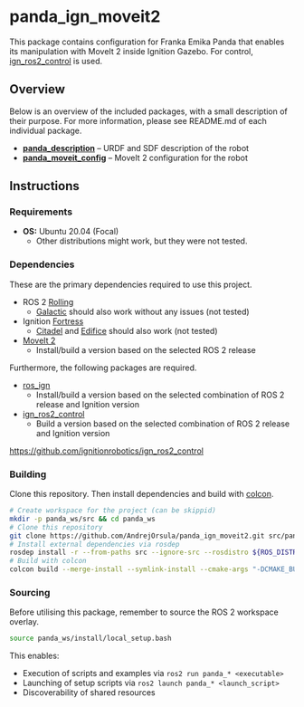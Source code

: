 # panda_ign_moveit2

This package contains configuration for Franka Emika Panda that enables its manipulation with MoveIt 2 inside Ignition Gazebo. For control, [ign_ros2_control](https://github.com/ignitionrobotics/ign_ros2_control) is used.

## Overview

Below is an overview of the included packages, with a small description of their purpose. For more information, please see README.md of each individual package.

- [**panda_description**](./panda_description) – URDF and SDF description of the robot
- [**panda_moveit_config**](./panda_moveit_config) – MoveIt 2 configuration for the robot

## Instructions

### Requirements

- **OS:** Ubuntu 20.04 (Focal)
  - Other distributions might work, but they were not tested.

### Dependencies

These are the primary dependencies required to use this project.

- ROS 2 [Rolling](https://docs.ros.org/en/rolling/Installation.html)
  - [Galactic](https://docs.ros.org/en/galactic/Installation.html) should also work without any issues (not tested)
- Ignition [Fortress](https://ignitionrobotics.org/docs/fortress)
  - [Citadel](https://ignitionrobotics.org/docs/citadel) and [Edifice](https://ignitionrobotics.org/docs/edifice) should also work (not tested)
- [MoveIt 2](https://moveit.ros.org/install-moveit2/binary)
  - Install/build a version based on the selected ROS 2 release

Furthermore, the following packages are required.

- [ros_ign](https://github.com/ignitionrobotics/ros_ign/tree/ros2)
  - Install/build a version based on the selected combination of ROS 2 release and Ignition version
- [ign_ros2_control](https://github.com/ignitionrobotics/ign_ros2_control)
  - Build a version based on the selected combination of ROS 2 release and Ignition version

https://github.com/ignitionrobotics/ign_ros2_control

### Building

Clone this repository. Then install dependencies and build with [colcon](https://colcon.readthedocs.io).

```bash
# Create workspace for the project (can be skippid)
mkdir -p panda_ws/src && cd panda_ws
# Clone this repository
git clone https://github.com/AndrejOrsula/panda_ign_moveit2.git src/panda_ign_moveit2
# Install external dependencies via rosdep
rosdep install -r --from-paths src --ignore-src --rosdistro ${ROS_DISTRO}
# Build with colcon
colcon build --merge-install --symlink-install --cmake-args "-DCMAKE_BUILD_TYPE=Release"
```

### Sourcing

Before utilising this package, remember to source the ROS 2 workspace overlay.

```bash
source panda_ws/install/local_setup.bash
```

This enables:

- Execution of scripts and examples via `ros2 run panda_* <executable>`
- Launching of setup scripts via `ros2 launch panda_* <launch_script>`
- Discoverability of shared resources
